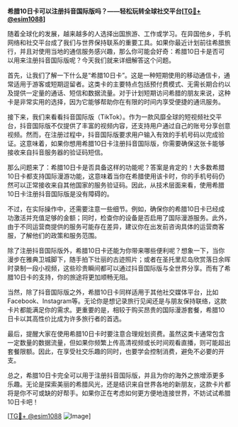 **希腊10日卡可以注册抖音国际版吗？——轻松玩转全球社交平台[[TG💪+ @esim1088](https://t.me/s/esim1088)]**

随着全球化的发展，越来越多的人选择出国旅游、工作或学习。在异国他乡，手机网络和社交平台成了我们与世界保持联系的重要工具。如果你最近计划前往希腊旅行，并且对使用当地的通信服务感兴趣，那么你可能会好奇：希腊10日卡是否可以用来注册抖音国际版呢？今天我们就来详细解答这个问题。

首先，让我们了解一下什么是“希腊10日卡”。这是一种短期使用的移动通信卡，通常适用于游客或短期逗留者。这类卡的主要特点包括预付费模式、无需长期合约以及提供一定量的通话、短信和数据流量。对于计划短期访问希腊的朋友来说，这种卡是非常实用的选择，因为它能够帮助你在有限的时间内享受便捷的通讯服务。

接下来，我们来看看抖音国际版（TikTok）。作为一款风靡全球的短视频社交平台，抖音国际版不仅提供了丰富的视频内容，还支持用户通过自己的账号分享创意视频。然而，在注册过程中，抖音国际版要求用户输入有效的手机号码以完成验证。这意味着，如果你想用希腊10日卡注册抖音国际版，你需要确保这张卡能够接收来自抖音服务器的验证码短信。

那么问题来了：希腊10日卡是否具备这样的功能呢？答案是肯定的！大多数希腊10日卡都支持国际漫游功能，这意味着当你在希腊使用该卡时，你的手机号码仍然可以正常接收来自其他国家的服务验证码。因此，从技术层面来看，使用希腊10日卡注册抖音国际版是没有障碍的。

不过，在实际操作中，还需要注意一些细节。例如，确保你的希腊10日卡已经成功激活并充值足够的金额；同时，检查你的设备是否启用了国际漫游服务。此外，由于不同运营商提供的服务可能存在差异，建议你在出发前咨询具体的运营商客服，了解他们的政策和服务范围。

除了注册抖音国际版外，希腊10日卡还能为你带来哪些便利呢？想象一下，当你漫步在雅典卫城脚下，随手拍下壮丽的古迹照片；或者在圣托里尼岛欣赏落日余晖时录制一段小视频，这些珍贵瞬间都可以通过抖音国际版与全世界分享。而有了希腊10日卡的支持，你的旅途将更加顺畅无阻。

当然，除了抖音国际版之外，希腊10日卡同样适用于其他社交媒体平台，比如Facebook、Instagram等。无论你是想记录旅行见闻还是与朋友保持联络，这款卡片都能满足你的需求。更重要的是，相较于购买昂贵的国际漫游套餐，希腊10日卡以其高性价比成为许多旅行者的首选。

最后，提醒大家在使用希腊10日卡时要注意合理规划资费。虽然这类卡通常包含一定数量的数据流量，但如果你频繁上传高清视频或长时间观看直播，则可能超出套餐限额。因此，在享受社交乐趣的同时，也要学会控制消费，避免不必要的开支。

总之，希腊10日卡完全可以用于注册抖音国际版，并且为你的海外之旅增添更多乐趣。无论是探索美丽的希腊风光，还是结识来自世界各地的新朋友，这款卡片都将是你不可或缺的好帮手。如果你正在考虑如何更方便地连接世界，不妨试试希腊10日卡吧！

[[TG💪+ @esim1088](https://t.me/s/esim1088) ![Image](https://i.postimg.cc/4NQfJmqS/Snipaste-2025-05-13-00-14-12.png)]